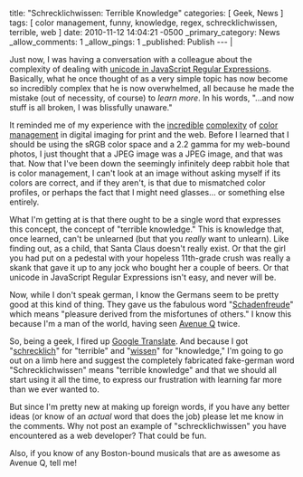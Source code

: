 title: "Schrecklichwissen: Terrible Knowledge"
categories: [ Geek, News ]
tags: [ color management, funny, knowledge, regex, schrecklichwissen, terrible, web ]
date: 2010-11-12 14:04:21 -0500
_primary_category: News
_allow_comments: 1
_allow_pings: 1
_published: Publish
--- |

Just now, I was having a conversation with a colleague about the complexity of dealing with  [unicode in JavaScript Regular Expressions](http://inimino.org/~inimino/blog/javascript_cset). Basically, what he once thought of as a very simple topic has now become so incredibly complex that he is now overwhelmed, all because he made the mistake (out of necessity, of course) to _learn more_. In his words, "...and now stuff is all broken, I was blissfully unaware."


<!--MORE-->


It reminded me of my experience with the [incredible](http://www.normankoren.com/color_management.html) [complexity](http://www.gballard.net/psd/go_live_page_profile/embeddedJPEGprofiles.html) of [color management](http://en.wikipedia.org/wiki/Color_management) in digital imaging for print and the web. Before I learned that I should be using the sRGB color space and a 2.2 gamma for my web-bound photos, I just thought that a JPEG image was a JPEG image, and that was that. Now that I've been down the seemingly infinitely deep rabbit hole that is color management, I can't look at an image without asking myself if its colors are correct, and if they aren't, is that due to mismatched color profiles, or perhaps the fact that I might need glasses... or something else entirely.

What I'm getting at is that there ought to be a single word that expresses this concept, the concept of "terrible knowledge." This is knowledge that, once learned, can't be unlearned (but that you _really_ want to unlearn). Like finding out, as a child, that Santa Claus doesn't really exist. Or that the girl you had put on a pedestal with your hopeless 11th-grade crush was really a skank that gave it up to any jock who bought her a couple of beers. Or that unicode in JavaScript Regular Expressions isn't easy, and never will be.

Now, while I don't speak german, I know the Germans seem to be pretty good at this kind of thing. They gave us the fabulous word "[Schadenfreude](http://en.wikipedia.org/wiki/Schadenfreude)" which means "pleasure derived from the misfortunes of others." I know this because I'm a man of the world, having seen [Avenue Q](http://avenueq.com/) twice.

So, being a geek, I fired up [Google Translate](http://translate.google.com/). And because I got "[schrecklich](http://translate.google.com/#en|de|terrible)" for "terrible" and "[wissen](http://translate.google.com/#en|de|knowledge)" for "knowledge," I'm going to go out on a limb here and suggest the completely fabricated fake-german word "Schrecklichwissen" means "terrible knowledge" and that we should all start using it all the time, to express our frustration with learning far more than we ever wanted to.

But since I'm pretty new at making up foreign words, if you have any better ideas (or know of an _actual_ word that does the job) please let me know in the comments. Why not post an example of "schrecklichwissen" you have encountered as a web developer? That could be fun.

Also, if you know of any Boston-bound musicals that are as awesome as Avenue Q, tell me!


